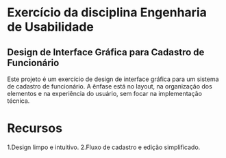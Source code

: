 # Exercício da disciplina Engenharia de Usabilidade

## Design de Interface Gráfica para Cadastro de Funcionário

Este projeto é um exercício de design de interface gráfica para um sistema de cadastro de funcionário. A ênfase está no layout, na organização dos elementos e na experiência do usuário, sem focar na implementação técnica.

# Recursos
1.Design limpo e intuitivo.
2.Fluxo de cadastro e edição simplificado.
